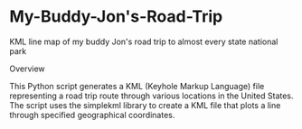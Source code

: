 # My-Buddy-Jon's-Road-Trip
KML line map of my buddy Jon's road trip to almost every state national park

Overview

This Python script generates a KML (Keyhole Markup Language) file representing a road trip route through various locations in the United States. The script uses the simplekml library to create a KML file that plots a line through specified geographical coordinates.
